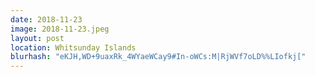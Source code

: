 ```yaml
---
date: 2018-11-23
image: 2018-11-23.jpeg
layout: post
location: Whitsunday Islands
blurhash: "eKJH,WD+9uaxRk_4WYaeWCay9#In-oWCs:M|RjWVf7oLD%%LIofkj["
---
```




